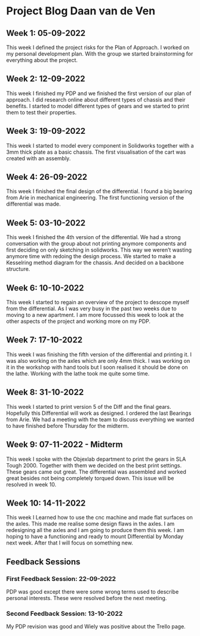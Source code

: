 # Project Blog Daan van de Ven
## Week 1: 05-09-2022
This week I defined the project risks for the Plan of Approach. I worked on my personal development plan. With the group we started brainstorming for everything about the project.

## Week 2: 12-09-2022
This week I finished my PDP and we finished the first version of our plan of approach. 
I did research online about different types of chassis and their benefits. I started to model different types of gears and we started to print them to test their properties.

## Week 3: 19-09-2022
This week I started to model every component in Solidworks together with a 3mm thick plate as a basic chassis. The first visualisation of the cart was created with an assembly. 

## Week 4: 26-09-2022
This week I finished the final design of the differential. I found a big bearing from Arie in mechanical engineering. The first functioning version of the differential was made.

## Week 5: 03-10-2022
This week I finished the 4th version of the differential. We had a strong conversation with the group about not printing anymore components and first deciding on only sketching in solidworks. This way we weren’t wasting anymore time with redoing the design process. We started to make a Kesselring method diagram for the chassis. And decided on a backbone structure.

## Week 6: 10-10-2022
This week I started to regain an overview of the project to descope myself from the differential. As I was very busy in the past two weeks due to moving to a new apartment. I am more focussed this week to look at the other aspects of the project and working more on my PDP.  

## Week 7: 17-10-2022
This week I was finishing the fifth version of the differential and printing it. I was also working on the axles which are only 4mm thick. I was working on it in the workshop with hand tools but I soon realised it should be done on the lathe. Working with the lathe took me quite some time.

## Week 8: 31-10-2022
This week I started to print version 5 of the Diff and the final gears. Hopefully this Differential will work as designed. I ordered the last Bearings from Arie. We had a meeting with the team to discuss everything we wanted to have finished before Thursday for the midterm.
## Week 9: 07-11-2022 - Midterm
This week I spoke with the Objexlab department to print the gears in SLA Tough 2000. Together with them we decided on the best print settings. These gears came out great.
The differential was assembled and worked great besides not being completely torqued down. This issue will be resolved in week 10.
## Week 10: 14-11-2022
This week I Learned how to use the cnc machine and made flat surfaces on the axles. This made me realise some design flaws in the axles. I am redesigning all the axles and I am going to produce them this week. I am hoping to have a functioning and ready to mount Differential by Monday next week. After that I will focus on something new.
## Feedback Sessions
### First Feedback Session: 22-09-2022
PDP was good except there were some wrong terms used to describe personal interests. These were resolved before the next meeting.
### Second Feedback Session: 13-10-2022
My PDP revision was good and Wiely was positive about the Trello page. 
